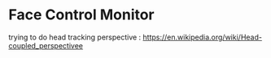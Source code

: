 # Face Control Monitor

trying to do head tracking perspective : https://en.wikipedia.org/wiki/Head-coupled_perspectivee

